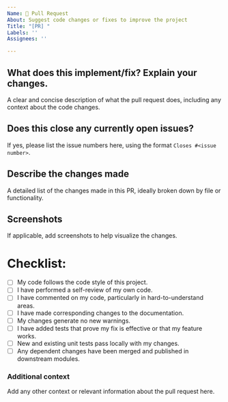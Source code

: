 ```yaml
---
Name: 📝 Pull Request
About: Suggest code changes or fixes to improve the project
Title: "[PR] "
Labels: ''
Assignees: ''

---
```


## **What does this implement/fix? Explain your changes.**
A clear and concise description of what the pull request does, including any context about the code changes.

## **Does this close any currently open issues?**
If yes, please list the issue numbers here, using the format `Closes #<issue number>`.

## **Describe the changes made**
A detailed list of the changes made in this PR, ideally broken down by file or functionality.

## **Screenshots**
If applicable, add screenshots to help visualize the changes.

# **Checklist:**
- [ ] My code follows the code style of this project.
- [ ] I have performed a self-review of my own code.
- [ ] I have commented on my code, particularly in hard-to-understand areas.
- [ ] I have made corresponding changes to the documentation.
- [ ] My changes generate no new warnings.
- [ ] I have added tests that prove my fix is effective or that my feature works.
- [ ] New and existing unit tests pass locally with my changes.
- [ ] Any dependent changes have been merged and published in downstream modules.

### **Additional context**
Add any other context or relevant information about the pull request here.

